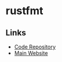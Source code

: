 # rustfmt

## Links

- [Code Repository](https://github.com/rust-lang/rustfmt)
- [Main Website](https://rust-lang.github.io/rustfmt/)

<!--
.rustfmt.toml

hard_tabs = true
match_block_trailing_comma = true
max_width = 90
newline_style = "Unix"
use_field_init_shorthand = true
use_try_shorthand = true
-->
